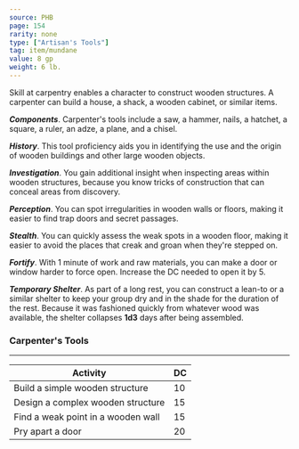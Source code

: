 ```yaml
---
source: PHB
page: 154
rarity: none
type: ["Artisan's Tools"]
tag: item/mundane
value: 8 gp
weight: 6 lb.
---
```


Skill at carpentry enables a character to construct wooden structures. A carpenter can build a house, a shack, a wooden cabinet, or similar items.

**_Components_**. Carpenter's tools include a saw, a hammer, nails, a hatchet, a square, a ruler, an adze, a plane, and a chisel.

**_History_**. This tool proficiency aids you in identifying the use and the origin of wooden buildings and other large wooden objects.

**_Investigation_**. You gain additional insight when inspecting areas within wooden structures, because you know tricks of construction that can conceal areas from discovery.

**_Perception_**. You can spot irregularities in wooden walls or floors, making it easier to find trap doors and secret passages.

**_Stealth_**. You can quickly assess the weak spots in a wooden floor, making it easier to avoid the places that creak and groan when they're stepped on.

**_Fortify_**. With 1 minute of work and raw materials, you can make a door or window harder to force open. Increase the DC needed to open it by 5.

**_Temporary Shelter_**. As part of a long rest, you can construct a lean-to or a similar shelter to keep your group dry and in the shade for the duration of the rest. Because it was fashioned quickly from whatever wood was available, the shelter collapses **1d3** days after being assembled.

### Carpenter's Tools
---
|Activity|DC|
|-----------|---|
|Build a simple wooden structure|10|
|Design a complex wooden structure|15|
|Find a weak point in a wooden wall|15|
|Pry apart a door|20|

